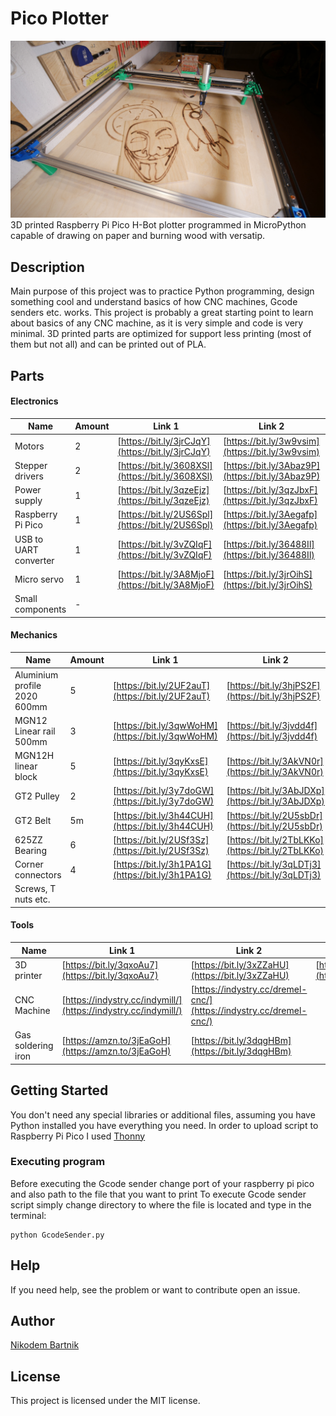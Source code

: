 # Pico Plotter
![Pico Plotter image](Docs/Images/mini.JPG)
3D printed Raspberry Pi Pico H-Bot plotter programmed in MicroPython capable of drawing on paper and burning wood with versatip.

## Description

Main purpose of this project was to practice Python programming, design something cool and understand basics of how CNC machines, Gcode senders etc. works. This project is probably a great starting point to learn about basics of any CNC machine, as it is very simple and code is very minimal. 3D printed parts are optimized for support less printing (most of them but not all) and can be printed out of PLA. 
## Parts
#### Electronics
| Name                  | Amount | Link 1                                           | Link 2                                           | Link 3                                             |
| --------------------- | ------ | ------------------------------------------------ | ------------------------------------------------ | -------------------------------------------------- |
| Motors                | 2      | [https://bit.ly/3jrCJqY](https://bit.ly/3jrCJqY) | [https://bit.ly/3w9vsim](https://bit.ly/3w9vsim) | [https://amzn.to/3jlCU7o](https://amzn.to/3jlCU7o) |
| Stepper drivers       | 2      | [https://bit.ly/3608XSl](https://bit.ly/3608XSl) | [https://bit.ly/3Abaz9P](https://bit.ly/3Abaz9P) | [https://amzn.to/3yjyXV9](https://amzn.to/3yjyXV9) |
| Power supply          | 1      | [https://bit.ly/3qzeEjz](https://bit.ly/3qzeEjz) | [https://bit.ly/3qzJbxF](https://bit.ly/3qzJbxF) | [https://amzn.to/2T9NVOx](https://amzn.to/2T9NVOx) |
| Raspberry Pi Pico     | 1      | [https://bit.ly/2US6Spl](https://bit.ly/2US6Spl) | [https://bit.ly/3Aegafp](https://bit.ly/3Aegafp) | [https://amzn.to/2Tjz9Vd](https://amzn.to/2Tjz9Vd) |
| USB to UART converter | 1      | [https://bit.ly/3vZQIqF](https://bit.ly/3vZQIqF) | [https://bit.ly/36488Il](https://bit.ly/36488Il) | [https://amzn.to/3dsafcT](https://amzn.to/3dsafcT) |
| Micro servo           | 1      | [https://bit.ly/3A8MjoF](https://bit.ly/3A8MjoF) | [https://bit.ly/3jrOihS](https://bit.ly/3jrOihS) | [https://amzn.to/367zPQh](https://amzn.to/367zPQh) |
| Small components      | \-     |                                                  |                                                  |
#### Mechanics
| Name                         | Amount | Link 1                                           | Link 2                                           | Link 3                                             |
| ---------------------------- | ------ | ------------------------------------------------ | ------------------------------------------------ | -------------------------------------------------- |
| Aluminium profile 2020 600mm | 5      | [https://bit.ly/2UF2auT](https://bit.ly/2UF2auT) | [https://bit.ly/3hjPS2F](https://bit.ly/3hjPS2F) | [https://amzn.to/2UcRjs5](https://amzn.to/2UcRjs5) |
| MGN12 Linear rail 500mm      | 3      | [https://bit.ly/3qwWoHM](https://bit.ly/3qwWoHM) | [https://bit.ly/3jvdd4f](https://bit.ly/3jvdd4f) | [https://amzn.to/3Adcs5K](https://amzn.to/3Adcs5K) |
| MGN12H linear block          | 5      | [https://bit.ly/3qyKxsE](https://bit.ly/3qyKxsE) | [https://bit.ly/3AkVN0r](https://bit.ly/3AkVN0r) | [https://amzn.to/3h266yv](https://amzn.to/3h266yv) |
| GT2 Pulley                   | 2      | [https://bit.ly/3y7doGW](https://bit.ly/3y7doGW) | [https://bit.ly/3AbJDXp](https://bit.ly/3AbJDXp) | [https://amzn.to/3h2xc8I](https://amzn.to/3h2xc8I) |
| GT2 Belt                     | 5m     | [https://bit.ly/3h44CUH](https://bit.ly/3h44CUH) | [https://bit.ly/2U5sbDr](https://bit.ly/2U5sbDr) | [https://amzn.to/3x8Wgk0](https://amzn.to/3x8Wgk0) |
| 625ZZ Bearing                | 6      | [https://bit.ly/2USf3Sz](https://bit.ly/2USf3Sz) | [https://bit.ly/2TbLKKo](https://bit.ly/2TbLKKo) | [https://amzn.to/3vZVZyt](https://amzn.to/3vZVZyt) |
| Corner connectors            | 4      | [https://bit.ly/3h1PA1G](https://bit.ly/3h1PA1G) | [https://bit.ly/3qLDTj3](https://bit.ly/3qLDTj3) | [https://amzn.to/2Ua83Af](https://amzn.to/2Ua83Af) |
| Screws, T nuts etc.          |        |                                                  |                                                  |
#### Tools
| Name               | Link 1                                                         | Link 2                                                             | Link 3                                             |
| ------------------ | -------------------------------------------------------------- | ------------------------------------------------------------------ | -------------------------------------------------- |
| 3D printer         | [https://bit.ly/3qxoAu7](https://bit.ly/3qxoAu7)               | [https://bit.ly/3xZZaHU](https://bit.ly/3xZZaHU)                   | [https://amzn.to/3y25gHV](https://amzn.to/3y25gHV) |
| CNC Machine        | [https://indystry.cc/indymill/](https://indystry.cc/indymill/) | [https://indystry.cc/dremel-cnc/](https://indystry.cc/dremel-cnc/) |                                                    |
| Gas soldering iron | [https://amzn.to/3jEaGoH](https://amzn.to/3jEaGoH)             | [https://bit.ly/3dqgHBm](https://bit.ly/3dqgHBm)                   |
## Getting Started
You don't need any special libraries or additional files, assuming you have Python installed you have everything you need.
In order to upload script to Raspberry Pi Pico I used [Thonny](https://thonny.org/)

### Executing program
Before executing the Gcode sender change port of your raspberry pi pico and also path to the file that you want to print
To execute Gcode sender script simply change directory to where the file is located and type in the terminal:
```
python GcodeSender.py
```

## Help

If you need help, see the problem or want to contribute open an issue.

## Author
[Nikodem Bartnik](https://nikodembartnik.pl/)


## License

This project is licensed under the MIT license.